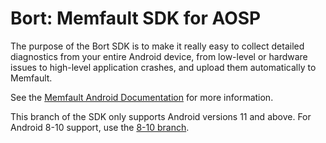 # Bort: Memfault SDK for AOSP

The purpose of the Bort SDK is to make it really easy to collect detailed
diagnostics from your entire Android device, from low-level or hardware issues
to high-level application crashes, and upload them automatically to Memfault.

See the [Memfault Android Documentation](https://mflt.io/android) for more
information.

This branch of the SDK only supports Android versions 11 and above. For Android
8-10 support, use the [8-10 branch](https://github.com/memfault/bort/tree/8-10).
